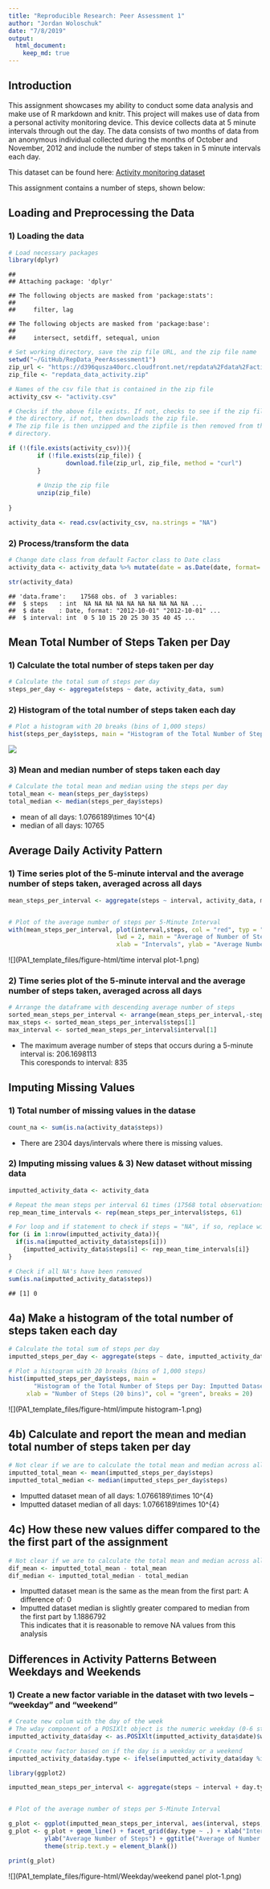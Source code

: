 ```yaml
---
title: "Reproducible Research: Peer Assessment 1"
author: "Jordan Woloschuk"
date: "7/8/2019"
output: 
  html_document:
    keep_md: true
---
```



## Introduction

This assignment showcases my ability to conduct some data analysis and make use of R markdown and knitr. This project will makes use of data from a personal activity monitoring device. This device collects data at 5 minute intervals through out the day. The data consists of two months of data from an anonymous individual collected during the months of October and November, 2012 and include the number of steps taken in 5 minute intervals each day.

This dataset can be found here: [Activity monitoring dataset](https://d396qusza40orc.cloudfront.net/repdata%2Fdata%2Factivity.zip) 

This assignment contains a number of steps, shown below:


## Loading and Preprocessing the Data

### 1) Loading the data


```r
# Load necessary packages
library(dplyr)
```

```
## 
## Attaching package: 'dplyr'
```

```
## The following objects are masked from 'package:stats':
## 
##     filter, lag
```

```
## The following objects are masked from 'package:base':
## 
##     intersect, setdiff, setequal, union
```

```r
# Set working directory, save the zip file URL, and the zip file name
setwd("~/GitHub/RepData_PeerAssessment1")
zip_url <- "https://d396qusza40orc.cloudfront.net/repdata%2Fdata%2Factivity.zip"
zip_file <- "repdata_data_activity.zip"

# Names of the csv file that is contained in the zip file
activity_csv <- "activity.csv"

# Checks if the above file exists. If not, checks to see if the zip file is in
# the directory, if not, then downloads the zip file.
# The zip file is then unzipped and the zipfile is then removed from the working
# directory.

if (!(file.exists(activity_csv))){
        if (!file.exists(zip_file)) {
                download.file(zip_url, zip_file, method = "curl")
        }
        
        # Unzip the zip file
        unzip(zip_file)
        
}

activity_data <- read.csv(activity_csv, na.strings = "NA")
```

### 2) Process/transform the data


```r
# Change date class from default Factor class to Date class
activity_data <- activity_data %>% mutate(date = as.Date(date, format= "%Y-%m-%d"))

str(activity_data)
```

```
## 'data.frame':	17568 obs. of  3 variables:
##  $ steps   : int  NA NA NA NA NA NA NA NA NA NA ...
##  $ date    : Date, format: "2012-10-01" "2012-10-01" ...
##  $ interval: int  0 5 10 15 20 25 30 35 40 45 ...
```


## Mean Total Number of Steps Taken per Day

### 1) Calculate the total number of steps taken per day


```r
# Calculate the total sum of steps per day
steps_per_day <- aggregate(steps ~ date, activity_data, sum)
```

### 2) Histogram of the total number of steps taken each day


```r
# Plot a histogram with 20 breaks (bins of 1,000 steps)
hist(steps_per_day$steps, main = "Histogram of the Total Number of Steps per Day", xlab = "Number of Steps (20 bins)", col = "cyan", breaks = 20)
```

![](PA1_template_files/figure-html/hist-1.png)<!-- -->


### 3) Mean and median number of steps taken each day


```r
# Calculate the total mean and median using the steps per day
total_mean <- mean(steps_per_day$steps)
total_median <- median(steps_per_day$steps)
```

* mean of all days: 1.0766189\times 10^{4}
* median of all days: 10765


## Average Daily Activity Pattern


### 1) Time series plot of the 5-minute interval and the average number of steps taken, averaged across all days


```r
mean_steps_per_interval <- aggregate(steps ~ interval, activity_data, mean)


# Plot of the average number of steps per 5-Minute Interval
with(mean_steps_per_interval, plot(interval,steps, col = "red", typ = "l",
                              lwd = 2, main = "Average of Number of Steps 5-Minute Interval",
                              xlab = "Intervals", ylab = "Average Number of Steps"))
```

![](PA1_template_files/figure-html/time interval plot-1.png)<!-- -->

### 2) Time series plot of the 5-minute interval and the average number of steps taken, averaged across all days


```r
# Arrange the dataframe with descending average number of steps
sorted_mean_steps_per_interval <- arrange(mean_steps_per_interval,-steps)
max_steps <- sorted_mean_steps_per_interval$steps[1]
max_interval <- sorted_mean_steps_per_interval$interval[1]
```


* The maximum average number of steps that occurs during a 5-minute interval is:  206.1698113  
  This coresponds to interval: 835

## Imputing Missing Values

### 1) Total number of missing values in the datase


```r
count_na <- sum(is.na(activity_data$steps))
```

* There are 2304 days/intervals where there is missing values.


### 2) Imputing missing values & 3) New dataset without missing data


```r
imputted_activity_data <- activity_data

# Repeat the mean steps per interval 61 times (17568 total observations / 288 intervals)
rep_mean_time_intervals <- rep(mean_steps_per_interval$steps, 61)

# For loop and if statement to check if steps = "NA", if so, replace with mean interval time
for (i in 1:nrow(imputted_activity_data)){
  if(is.na(imputted_activity_data$steps[i]))
    {imputted_activity_data$steps[i] <- rep_mean_time_intervals[i]}
}

# Check if all NA's have been removed
sum(is.na(imputted_activity_data$steps))
```

```
## [1] 0
```

## 4a) Make a histogram of the total number of steps taken each day 


```r
# Calculate the total sum of steps per day
imputted_steps_per_day <- aggregate(steps ~ date, imputted_activity_data, sum)

# Plot a histogram with 20 breaks (bins of 1,000 steps)
hist(imputted_steps_per_day$steps, main = 
       "Histogram of the Total Number of Steps per Day: Imputted Dataset", 
     xlab = "Number of Steps (20 bins)", col = "green", breaks = 20)
```

![](PA1_template_files/figure-html/impute histogram-1.png)<!-- -->

## 4b) Calculate and report the mean and median total number of steps taken per day


```r
# Not clear if we are to calculate the total mean and median across all days
imputted_total_mean <- mean(imputted_steps_per_day$steps)
imputted_total_median <- median(imputted_steps_per_day$steps)
```

* Imputted dataset mean of all days: 1.0766189\times 10^{4}
* Imputted dataset median of all days: 1.0766189\times 10^{4}

## 4c) How these new values differ compared to the the first part of the assignment


```r
# Not clear if we are to calculate the total mean and median across all days
dif_mean <- imputted_total_mean - total_mean
dif_median <- imputted_total_median - total_median
```

* Imputted dataset mean is the same as the mean from the first part: A difference of: 0
* Imputted dataset median is slightly greater compared to median from the first part by 1.1886792  
  This indicates that it is reasonable to remove NA values from this analysis

## Differences in Activity Patterns Between Weekdays and Weekends

### 1) Create a new factor variable in the dataset with two levels – “weekday” and “weekend”


```r
# Create new colum with the day of the week
# The wday component of a POSIXlt object is the numeric weekday (0-6 starting on Sunday)
imputted_activity_data$day <- as.POSIXlt(imputted_activity_data$date)$wday

# Create new factor based on if the day is a weekday or a weekend
imputted_activity_data$day.type <- ifelse(imputted_activity_data$day %in% c(0,6), "weekend", "weekday")
```



```r
library(ggplot2)

imputted_mean_steps_per_interval <- aggregate(steps ~ interval + day.type, imputted_activity_data, mean)


# Plot of the average number of steps per 5-Minute Interval

g_plot <- ggplot(imputted_mean_steps_per_interval, aes(interval, steps, color = day.type))
g_plot <- g_plot + geom_line() + facet_grid(day.type ~ .) + xlab("Intervals") + 
          ylab("Average Number of Steps") + ggtitle("Average of Number of Steps 5-Minute Interval: Imputted") +
          theme(strip.text.y = element_blank())

print(g_plot)
```

![](PA1_template_files/figure-html/Weekday/weekend panel plot-1.png)<!-- -->

